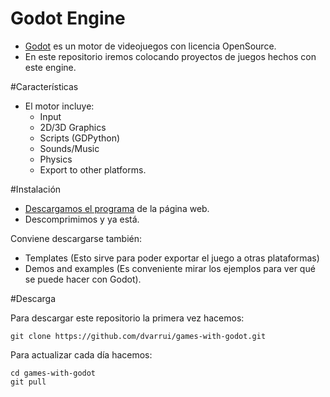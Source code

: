 

# Godot Engine

* [Godot](http://www.godotengine.org/) es un motor de videojuegos con licencia OpenSource.
* En este repositorio iremos colocando proyectos de juegos hechos con este engine.

#Características

* El motor incluye:
    * Input
    * 2D/3D Graphics
    * Scripts (GDPython)
    * Sounds/Music
    * Physics
    * Export to other platforms.

#Instalación

* [Descargamos el programa](http://www.godotengine.org/download) de la página web.
* Descomprimimos y ya está.

Conviene descargarse también:
* Templates (Esto sirve para poder exportar el juego a otras plataformas)
* Demos and examples (Es conveniente mirar los ejemplos para ver qué se puede hacer con Godot).

#Descarga

Para descargar este repositorio la primera vez hacemos:
```
git clone https://github.com/dvarrui/games-with-godot.git
```

Para actualizar cada día hacemos:
```
cd games-with-godot
git pull
```
